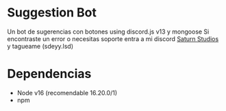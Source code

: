 # Suggestion Bot
Un bot de sugerencias con botones using discord.js v13 y mongoose
Si encontraste un error o necesitas soporte entra a mi discord [Saturn Studios](https://discord.gg/BWk7JxxcBg) y tagueame (sdeyy.lsd)

# Dependencias
* Node v16 (recomendable 16.20.0/1)
* npm